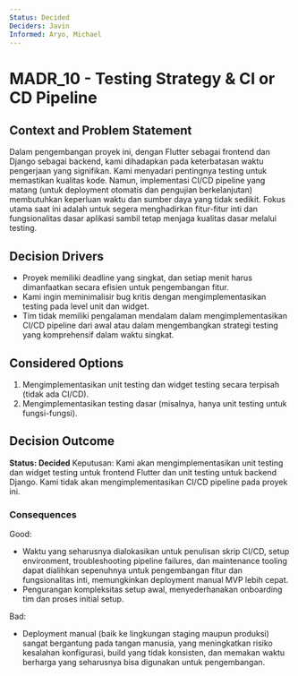 ```yaml
---
Status: Decided
Deciders: Javin
Informed: Aryo, Michael
---
```


# MADR_10 - Testing Strategy & CI or CD Pipeline

## Context and Problem Statement

Dalam pengembangan proyek ini, dengan Flutter sebagai frontend dan Django sebagai backend, kami dihadapkan pada keterbatasan waktu pengerjaan yang signifikan. Kami menyadari pentingnya testing untuk memastikan kualitas kode. Namun, implementasi CI/CD pipeline yang matang (untuk deployment otomatis dan pengujian berkelanjutan) membutuhkan keperluan waktu dan sumber daya yang tidak sedikit. Fokus utama saat ini adalah untuk segera menghadirkan fitur-fitur inti dan fungsionalitas dasar aplikasi sambil tetap menjaga kualitas dasar melalui testing.

## Decision Drivers

- Proyek memiliki deadline yang singkat, dan setiap menit harus dimanfaatkan secara efisien untuk pengembangan fitur.
- Kami ingin meminimalisir bug kritis dengan mengimplementasikan testing pada level unit dan widget.
- Tim tidak memiliki pengalaman mendalam dalam mengimplementasikan CI/CD pipeline dari awal atau dalam mengembangkan strategi testing yang komprehensif dalam waktu singkat.

## Considered Options

1. Mengimplementasikan unit testing dan widget testing secara terpisah (tidak ada CI/CD).
2. Mengimplementasikan testing dasar (misalnya, hanya unit testing untuk fungsi-fungsi).

## Decision Outcome

**Status: Decided**
Keputusan: Kami akan mengimplementasikan unit testing dan widget testing untuk frontend Flutter dan unit testing untuk backend Django. Kami tidak akan mengimplementasikan CI/CD pipeline pada proyek ini.

### Consequences

Good: 

  - Waktu yang seharusnya dialokasikan untuk penulisan skrip CI/CD, setup environment, troubleshooting pipeline failures, dan maintenance tooling dapat dialihkan sepenuhnya untuk pengembangan fitur dan fungsionalitas inti, memungkinkan deployment manual MVP lebih cepat.
  - Pengurangan kompleksitas setup awal, menyederhanakan onboarding tim dan proses initial setup.

Bad:

  - Deployment manual (baik ke lingkungan staging maupun produksi) sangat bergantung pada tangan manusia, yang meningkatkan risiko kesalahan konfigurasi, build yang tidak konsisten, dan memakan waktu berharga yang seharusnya bisa digunakan untuk pengembangan.
